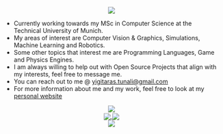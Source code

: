 <!--
<h1 align="center">
 <div align="centering">
  <img src="https://media.giphy.com/media/Nx0rz3jtxtEre/giphy.gif">
 </div>
  </h1>
 -->
<!--
**YigitAras/YigitAras** is a ✨ _special_ ✨ repository because its `README.md` (this file) appears on your GitHub profile.

Here are some ideas to get you started:

- 🔭 I’m currently working on ...
- 🌱 I’m currently learning ...
- 👯 I’m looking to collaborate on ...
- 🤔 I’m looking for help with ...
- 💬 Ask me about ...
- 📫 How to reach me: ...
- 😄 Pronouns: ...
- ⚡ Fun fact: ...
-->

<div align="center">
<p align="center">
  <img src="https://readme-typing-svg.herokuapp.com?color=%2336BCF7&lines=Greetings+traveler!;I'm+Yigit+Aras+Tunali;Stay+awhile+and+listen...">
</p>
</div>

- Currently working towards my MSc in Computer Science at the Technical University of Munich. <br>
- My areas of interest are Computer Vision & Graphics, Simulations, Machine Learning and Robotics.
- Some other topics that interest me are Programming Languages, Game and Physics Engines.
- I am always willing to help out with Open Source Projects that align with my interests, feel free to message me.
- You can reach out to me @ yigitaras.tunali@gmail.com
- For more information about me and my work, feel free to look at my [personal website](https://www.yigitarastunali.com)

<!-- ![Yigit's GitHub stats](https://github-readme-stats.vercel.app/api?username=YigitAras&show_icons=true&theme=radical) -->
<!-- [![Typing SVG](https://readme-typing-svg.herokuapp.com?color=%2336BCF7&lines=Welcome+traveler;I'm+Yigit+Aras+Tunali;Stay+awhile+and+liste...)](https://git.io/typing-svg) -->
 
<div align="center">
 <div align="centering">
  <img align="centering" src="https://media.giphy.com/media/Nx0rz3jtxtEre/giphy.gif">
 </div>
 <a href="https://github.com/anuraghazra/github-readme-stats">
  <img align="center" src="https://github-readme-stats.vercel.app/api?username=YigitAras&show_icons=true&theme=tokyonight&count_private=true" />
</a>
  <a href="https://git.io/streak-stats">
  <img align="center" src="https://github-readme-streak-stats.herokuapp.com?user=YigitAras&theme=tokyonight&date_format=j%20M%5B%20Y%5D" />
</a>
 </div>
 <div align="center">
  <div>
<a href="https://github.com/anuraghazra/github-readme-stats">
  <img align="center" src="https://github-readme-stats.vercel.app/api/top-langs/?username=YigitAras&layout=compact&theme=tokyonight" />
</a>
 </div>
 <!--
  <div>
<img align="center" src="https://github.com/YigitAras/YigitAras/blob/output/github-contribution-grid-snake.svg" />
</div>
-->
 </div>
